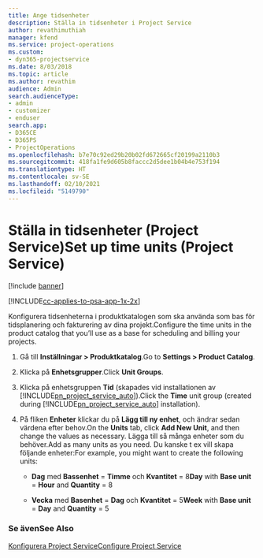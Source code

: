 ```yaml
---
title: Ange tidsenheter
description: Ställa in tidsenheter i Project Service
author: revathimuthiah
manager: kfend
ms.service: project-operations
ms.custom:
- dyn365-projectservice
ms.date: 8/03/2018
ms.topic: article
ms.author: revathim
audience: Admin
search.audienceType:
- admin
- customizer
- enduser
search.app:
- D365CE
- D365PS
- ProjectOperations
ms.openlocfilehash: b7e70c92ed29b20b02fd672665cf20199a2110b3
ms.sourcegitcommit: 418fa1fe9d605b8faccc2d5dee1b04b4e753f194
ms.translationtype: HT
ms.contentlocale: sv-SE
ms.lasthandoff: 02/10/2021
ms.locfileid: "5149790"
---
```

# <a name="set-up-time-units-project-service"></a><span data-ttu-id="ad452-103">Ställa in tidsenheter (Project Service)</span><span class="sxs-lookup"><span data-stu-id="ad452-103">Set up time units (Project Service)</span></span>

[!include [banner](../includes/psa-now-project-operations.md)]

[!INCLUDE[cc-applies-to-psa-app-1x-2x](../includes/cc-applies-to-psa-app-1x-2x.md)]

<span data-ttu-id="ad452-104">Konfigurera tidsenheterna i produktkatalogen som ska använda som bas för tidsplanering och fakturering av dina projekt.</span><span class="sxs-lookup"><span data-stu-id="ad452-104">Configure the time units in the product catalog that you’ll use as a base for scheduling and billing your projects.</span></span>  
  
1. <span data-ttu-id="ad452-105">Gå till **Inställningar > Produktkatalog**.</span><span class="sxs-lookup"><span data-stu-id="ad452-105">Go to **Settings > Product Catalog**.</span></span>  
  
2. <span data-ttu-id="ad452-106">Klicka på **Enhetsgrupper**.</span><span class="sxs-lookup"><span data-stu-id="ad452-106">Click **Unit Groups**.</span></span>  
  
3. <span data-ttu-id="ad452-107">Klicka på enhetsgruppen **Tid** (skapades vid installationen av [!INCLUDE[pn_project_service_auto](../includes/pn-project-service-auto.md)]).</span><span class="sxs-lookup"><span data-stu-id="ad452-107">Click the **Time** unit group (created during [!INCLUDE[pn_project_service_auto](../includes/pn-project-service-auto.md)] installation).</span></span>  
  
4. <span data-ttu-id="ad452-108">På fliken **Enheter** klickar du på **Lägg till ny enhet**, och ändrar sedan värdena efter behov.</span><span class="sxs-lookup"><span data-stu-id="ad452-108">On the **Units** tab, click **Add New Unit**, and then change the values as necessary.</span></span> <span data-ttu-id="ad452-109">Lägga till så många enheter som du behöver.</span><span class="sxs-lookup"><span data-stu-id="ad452-109">Add as many units as you need.</span></span> <span data-ttu-id="ad452-110">Du kanske t ex vill skapa följande enheter:</span><span class="sxs-lookup"><span data-stu-id="ad452-110">For example, you might want to create the following units:</span></span>  
  
   - <span data-ttu-id="ad452-111">**Dag** med **Bassenhet** = **Timme** och **Kvantitet** = 8</span><span class="sxs-lookup"><span data-stu-id="ad452-111">**Day** with **Base unit** = **Hour** and **Quantity** = 8</span></span>  
  
   - <span data-ttu-id="ad452-112">**Vecka** med **Basenhet** = **Dag** och **Kvantitet** = 5</span><span class="sxs-lookup"><span data-stu-id="ad452-112">**Week** with **Base unit** = **Day** and **Quantity** = 5</span></span>  
  
### <a name="see-also"></a><span data-ttu-id="ad452-113">Se även</span><span class="sxs-lookup"><span data-stu-id="ad452-113">See Also</span></span>  
 [<span data-ttu-id="ad452-114">Konfigurera Project Service</span><span class="sxs-lookup"><span data-stu-id="ad452-114">Configure Project Service</span></span>](../psa/configure.md)
